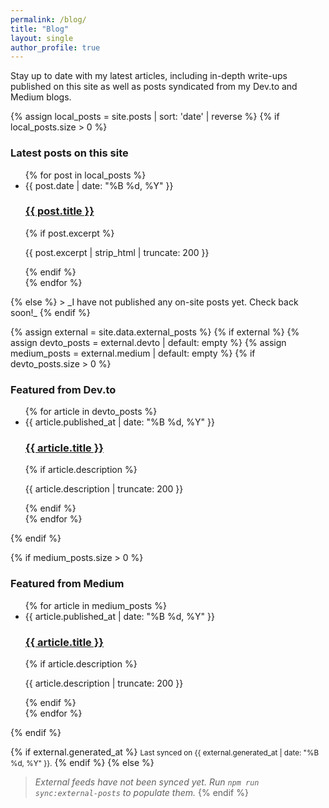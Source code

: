 ```yaml
---
permalink: /blog/
title: "Blog"
layout: single
author_profile: true
---
```


Stay up to date with my latest articles, including in-depth write-ups published on this site as well as posts syndicated from my Dev.to and Medium blogs.

{% assign local_posts = site.posts | sort: 'date' | reverse %}
{% if local_posts.size > 0 %}
### Latest posts on this site

<ul class="posts-list">
  {% for post in local_posts %}
  <li>
    <span class="post-meta">{{ post.date | date: "%B %d, %Y" }}</span>
    <h3><a href="{{ post.url | relative_url }}">{{ post.title }}</a></h3>
    {% if post.excerpt %}
    <p>{{ post.excerpt | strip_html | truncate: 200 }}</p>
    {% endif %}
  </li>
  {% endfor %}
</ul>
{% else %}
> _I have not published any on-site posts yet. Check back soon!_
{% endif %}

{% assign external = site.data.external_posts %}
{% if external %}
  {% assign devto_posts = external.devto | default: empty %}
  {% assign medium_posts = external.medium | default: empty %}
  {% if devto_posts.size > 0 %}
### Featured from Dev.to

<ul class="posts-list">
  {% for article in devto_posts %}
  <li>
    <span class="post-meta">{{ article.published_at | date: "%B %d, %Y" }}</span>
    <h3><a href="{{ article.url }}" target="_blank" rel="noopener">{{ article.title }}</a></h3>
    {% if article.description %}
    <p>{{ article.description | truncate: 200 }}</p>
    {% endif %}
  </li>
  {% endfor %}
</ul>
  {% endif %}

  {% if medium_posts.size > 0 %}
### Featured from Medium

<ul class="posts-list">
  {% for article in medium_posts %}
  <li>
    <span class="post-meta">{{ article.published_at | date: "%B %d, %Y" }}</span>
    <h3><a href="{{ article.url }}" target="_blank" rel="noopener">{{ article.title }}</a></h3>
    {% if article.description %}
    <p>{{ article.description | truncate: 200 }}</p>
    {% endif %}
  </li>
  {% endfor %}
</ul>
  {% endif %}

  {% if external.generated_at %}
<small class="last-updated">Last synced on {{ external.generated_at | date: "%B %d, %Y" }}.</small>
  {% endif %}
{% else %}
> _External feeds have not been synced yet. Run `npm run sync:external-posts` to populate them._
{% endif %}

